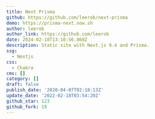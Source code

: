 ```yaml
---
title: Next Prisma
github: https://github.com/leerob/next-prisma
demo: https://prisma-next.now.sh
author: leerob
author_link: https://github.com/leerob
date: 2024-02-18T13:10:56.868Z
description: Static site with Next.js 9.4 and Prisma.
ssg:
  - Nextjs
css:
  - Chakra
cms: []
category: []
draft: false
publish_date: '2020-04-07T02:18:13Z'
update_date: '2022-02-18T03:54:20Z'
github_star: 123
github_fork: 19
---
```

